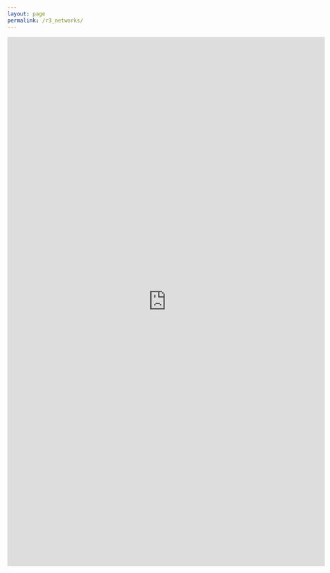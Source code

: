 ```yaml
---
layout: page
permalink: /r3_networks/
---
```

<iframe src="https://docs.google.com/document/d/1rjoKLmYhnDbE5yd22K3gpNKKc7EIGtL2WuToUx_DwMQ/pub?embedded=true" width="720" height="1200" frameborder="0" marginheight="0" marginwidth="0">Wird geladen...</iframe>
